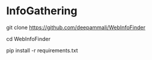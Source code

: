# InfoGathering

git clone https://github.com/deepammali/WebInfoFinder

cd WebInfoFinder

pip install -r requirements.txt
